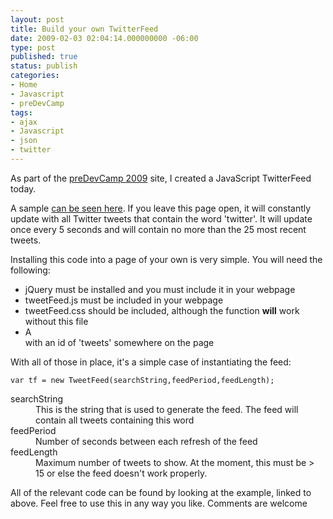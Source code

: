 ```yaml
---
layout: post
title: Build your own TwitterFeed
date: 2009-02-03 02:04:14.000000000 -06:00
type: post
published: true
status: publish
categories:
- Home
- Javascript
- preDevCamp
tags:
- ajax
- Javascript
- json
- twitter
---
```

As part of the [preDevCamp 2009](http://predevcamp.org) site, I created a JavaScript TwitterFeed today.

A sample [can be seen here](/twitterTest.html). If you leave this page open, it will constantly update with all Twitter tweets that contain the word 'twitter'. It will update once every 5 seconds and will contain no more than the 25 most recent tweets.

Installing this code into a page of your own is very simple. You will need the following:

*   jQuery must be installed and you must include it in your webpage
*   tweetFeed.js must be included in your webpage
*   tweetFeed.css should be included, although the function **will** work without this file
*   A <div> with an id of 'tweets' somewhere on the page

With all of those in place, it's a simple case of instantiating the feed:

`var tf = new TweetFeed(searchString,feedPeriod,feedLength);`

<dl>

<dt>searchString</dt>

<dd>This is the string that is used to generate the feed. The feed will contain all tweets containing this word</dd>

<dt>feedPeriod</dt>

<dd>Number of seconds between each refresh of the feed</dd>

<dt>feedLength</dt>

<dd>Maximum number of tweets to show. At the moment, this must be > 15 or else the feed doesn't work properly.</dd>

</dl>

All of the relevant code can be found by looking at the example, linked to above. Feel free to use this in any way you like. Comments are welcome
